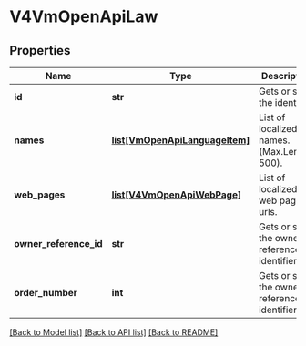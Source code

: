 # V4VmOpenApiLaw

## Properties
Name | Type | Description | Notes
------------ | ------------- | ------------- | -------------
**id** | **str** | Gets or sets the identifier. | [optional] 
**names** | [**list[VmOpenApiLanguageItem]**](VmOpenApiLanguageItem.md) | List of localized law names. (Max.Length: 500). | [optional] 
**web_pages** | [**list[V4VmOpenApiWebPage]**](V4VmOpenApiWebPage.md) | List of localized web page urls. | 
**owner_reference_id** | **str** | Gets or sets the owner reference identifier. | [optional] 
**order_number** | **int** | Gets or sets the owner reference identifier. | [optional] 

[[Back to Model list]](../README.md#documentation-for-models) [[Back to API list]](../README.md#documentation-for-api-endpoints) [[Back to README]](../README.md)

